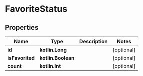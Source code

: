 
# FavoriteStatus

## Properties
Name | Type | Description | Notes
------------ | ------------- | ------------- | -------------
**id** | **kotlin.Long** |  |  [optional]
**isFavorited** | **kotlin.Boolean** |  |  [optional]
**count** | **kotlin.Int** |  |  [optional]



